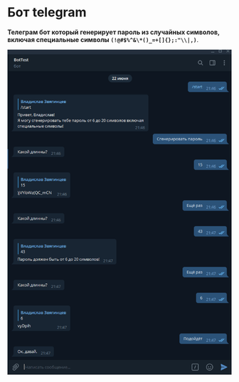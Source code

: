 # Бот telegram

**Телеграм бот который генерирует пароль из случайных символов, включая специальные символы ``(!@#$%^&\*()_=+[]{};:"\\|,)``**.

![screenshot one](screenshots/bot.png)​